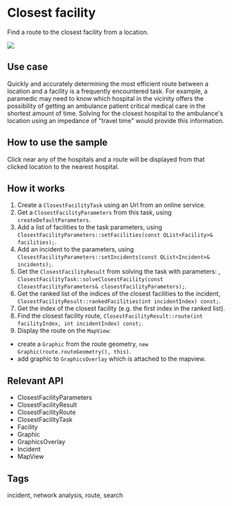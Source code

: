 # Closest facility

Find a route to the closest facility from a location.

![](screenshot.png)

## Use case

Quickly and accurately determining the most efficient route between a location and a facility is a frequently encountered task. For example, a paramedic may need to know which hospital in the vicinity offers the possibility of getting an ambulance patient critical medical care in the shortest amount of time. Solving for the closest hospital to the ambulance's location using an impedance of "travel time" would provide this information.

## How to use the sample

Click near any of the hospitals and a route will be displayed from that clicked location to the nearest hospital.

## How it works

1. Create a `ClosestFacilityTask` using an Url from an online service.
2. Get a `ClosestFacilityParameters` from this task, using `createDefaultParameters`.
3. Add a list of facilities to the task parameters, using `ClosestFacilityParameters::setFacilities(const QList<Facility>& facilities);`.
4. Add an incident to the parameters, using `ClosestFacilityParameters::setIncidents(const QList<Incident>& incidents);`.
5. Get the `ClosestFacilityResult` from solving the task with parameters: , `ClosestFacilityTask::solveClosestFacility(const ClosestFacilityParameters& closestFacilityParameters);`.
6. Get the ranked list of the indices of the closest facilities to the incident, `ClosestFacilityResult::rankedFacilities(int incidentIndex) const;`.
7. Get the index of the closest facility (e.g. the first index in the ranked list).
8. Find the closest facility route, `ClosestFacilityResult::route(int facilityIndex, int incidentIndex) const;`.
9. Display the route on the `MapView`:
 - create a `Graphic` from the route geometry, `new Graphic(route.routeGeometry(), this)`.
 - add graphic to `GraphicsOverlay` which is attached to the mapview.

## Relevant API

* ClosestFacilityParameters
* ClosestFacilityResult
* ClosestFacilityRoute
* ClosestFacilityTask
* Facility
* Graphic
* GraphicsOverlay
* Incident
* MapView

## Tags

incident, network analysis, route, search
